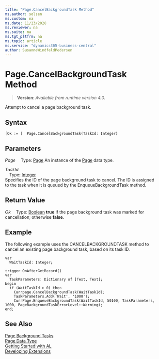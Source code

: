 ```yaml
---
title: "Page.CancelBackgroundTask Method"
ms.author: solsen
ms.custom: na
ms.date: 11/23/2020
ms.reviewer: na
ms.suite: na
ms.tgt_pltfrm: na
ms.topic: article
ms.service: "dynamics365-business-central"
author: SusanneWindfeldPedersen
---
```

[//]: # (START>DO_NOT_EDIT)
[//]: # (IMPORTANT:Do not edit any of the content between here and the END>DO_NOT_EDIT.)
[//]: # (Any modifications should be made in the .xml files in the ModernDev repo.)
# Page.CancelBackgroundTask Method
> **Version**: _Available from runtime version 4.0._

Attempt to cancel a page background task.


## Syntax
```
[Ok := ]  Page.CancelBackgroundTask(TaskId: Integer)
```
## Parameters
*Page*
&emsp;Type: [Page](page-data-type.md)
An instance of the [Page](page-data-type.md) data type.

*TaskId*  
&emsp;Type: [Integer](../integer/integer-data-type.md)  
Specifies the ID of the page background task to cancel. The ID is assigned to the task when it is queued by the EnqueueBackgroundTask method.  


## Return Value
*Ok*
&emsp;Type: [Boolean](../boolean/boolean-data-type.md)
**true** if the page background task was marked for cancellation; otherwise **false**.


[//]: # (IMPORTANT: END>DO_NOT_EDIT)

## Example
The following example uses the CANCELBACKGROUNDTASK method to cancel an existing page background task, based on its task ID.
 
```
var​
  WaitTaskId: Integer;​
​
trigger OnAfterGetRecord()​
var​
  TaskParameters: Dictionary of [Text, Text];​
begin​
  if (WaitTaskId > 0) then​
    Currpage.CancelBackgroundTask(WaitTaskId);​
    TaskParameters.Add('Wait', '1000');
    CurrPage.EnqueueBackgroundTask(WaitTaskId, 50100, TaskParameters, 1000, PageBackgroundTaskErrorLevel::Warning);
end;
```
## See Also
[Page Background Tasks](../../devenv-page-background-tasks.md)  
[Page Data Type](page-data-type.md)  
[Getting Started with AL](../../devenv-get-started.md)  
[Developing Extensions](../../devenv-dev-overview.md)
